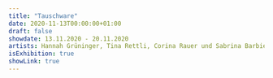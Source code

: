 ```yaml
---
title: "Tauschware"
date: 2020-11-13T00:00:00+01:00
draft: false
showdate: 13.11.2020 - 20.11.2020
artists: Hannah Grüninger, Tina Rettli, Corina Rauer und Sabrina Barbieri
isExhibition: true
showLink: true
---
```


